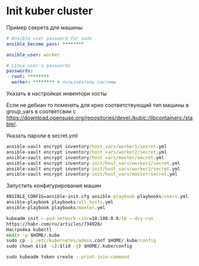 # Init kuber cluster

Пример секрета для машины:

```yaml
# Ansible user password for sudo
ansible_become_pass: ********

ansible_user: worker

# Linux user's passwords
passwords:
  root: ********
  worker: ******** # пользователь системы

```

Указать в настройках инвентори хосты

Если не дебиан то поменять для крио соответствующий тип машины в group_vars в соответсвии с https://download.opensuse.org/repositories/devel:/kubic:/libcontainers:/stable/.

Указать пароли в secret.yml

```cmd
ansible-vault encrypt inventory/host_vars/worker1/secret.yml
ansible-vault encrypt inventory/host_vars/worker2/secret.yml
ansible-vault encrypt inventory/host_vars/master/secret.yml
ansible-vault encrypt inventory-init/host_vars/worker1/secret.yml
ansible-vault encrypt inventory-init/host_vars/worker2/secret.yml
ansible-vault encrypt inventory-init/host_vars/master/secret.yml
```

Запустить конфигурирования машин

```cmd
ANSIBLE_CONFIG=ansible-init.cfg ansible-playbook playbooks/users.yml
ansible-playbook playbooks/all_hosts.yml
ansible-playbook playbooks/master.yml
```

```cmd
kubeadm init --pod-network-cidr=10.100.0.0/16 --dry-run
https://habr.com/ru/articles/734928/
Настройка kubectl
mkdir -p $HOME/.kube
sudo cp -i /etc/kubernetes/admin.conf $HOME/.kube/config
sudo chown $(id -u):$(id -g) $HOME/.kube/config

sudo kubeadm token create --print-join-command
```